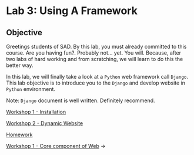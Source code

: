 # Lab 3: Using A Framework

## Objective

Greetings students of SAD. By this lab, you must already committed to this course. Are you having fun?. Probably not... yet. You will. Because, after two labs of hard working and from scratching, we will learn to do this the better way.

In this lab, we will finally take a look at a `Python` web framework call `Django`. This lab objective is to introduce you to the `Django` and develop website in `Python` environment.

Note: `Django` document is well written. Definitely recommend.

[Workshop 1 - Installation](./lab03_1.md)

[Workshop 2 - Dynamic Website](./dynamic-website.md)

[Homework](./homework-2.md)

<div class="page-nav"><p class="inner">
    <span class="prev"> 
        <!-- ←
        <a href="./setup-linux.html" class="">Workshop 2 - Have accessible Linux environment</a> -->
    </span> 
    <span class="next">
        <a href="./lab03_1.html" class="">Workshop 1 - Core component of Web</a>
        →
    </span></p>
</div>